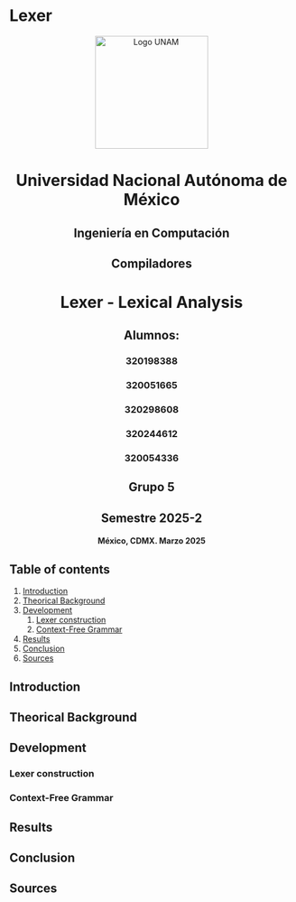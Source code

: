 # Lexer

<div align="center">
  <img src="https://cloudfront-us-east-1.images.arcpublishing.com/infobae/QLXAPU64VVD7DMR5ZF7VIEH4HQ.jpg" alt="Logo UNAM" width="200"/>
  <h1> Universidad Nacional Autónoma de México </h1>
  <h2> Ingeniería en Computación </h2>
  <h2> Compiladores </h2>
  <h1> Lexer - Lexical Analysis </h1>
  <h2> Alumnos: </h2>
  <h3>320198388</h3>
  <h3>320051665</h3>
  <h3>320298608</h3>
  <h3>320244612</h3>
  <h3>320054336</h3>
  <h2> Grupo 5 </h2>
  <h2> Semestre 2025-2 </h2>
  <h4> México, CDMX. Marzo 2025 </h4>
</div>





## Table of contents   
1. [Introduction](#introduction)
2. [Theorical Background](#theoricalbackground)
3. [Development](#development)
   1. [Lexer construction](#lexerconstruction)
   2. [Context-Free Grammar](#context-freegrammar)  
4. [Results](#results)
5.  [Conclusion](#conclusion)
6.   [Sources](#sources)



## Introduction  


## Theorical Background 


## Development

### Lexer construction

### Context-Free Grammar


## Results

## Conclusion

## Sources
